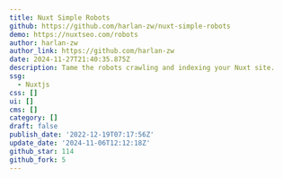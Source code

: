 ```yaml
---
title: Nuxt Simple Robots
github: https://github.com/harlan-zw/nuxt-simple-robots
demo: https://nuxtseo.com/robots
author: harlan-zw
author_link: https://github.com/harlan-zw
date: 2024-11-27T21:40:35.875Z
description: Tame the robots crawling and indexing your Nuxt site.
ssg:
  - Nuxtjs
css: []
ui: []
cms: []
category: []
draft: false
publish_date: '2022-12-19T07:17:56Z'
update_date: '2024-11-06T12:12:18Z'
github_star: 114
github_fork: 5
---
```

